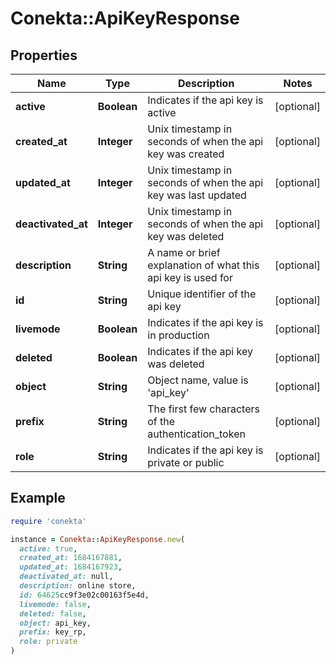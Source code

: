 # Conekta::ApiKeyResponse

## Properties

| Name | Type | Description | Notes |
| ---- | ---- | ----------- | ----- |
| **active** | **Boolean** | Indicates if the api key is active | [optional] |
| **created_at** | **Integer** | Unix timestamp in seconds of when the api key was created | [optional] |
| **updated_at** | **Integer** | Unix timestamp in seconds of when the api key was last updated | [optional] |
| **deactivated_at** | **Integer** | Unix timestamp in seconds of when the api key was deleted | [optional] |
| **description** | **String** | A name or brief explanation of what this api key is used for | [optional] |
| **id** | **String** | Unique identifier of the api key | [optional] |
| **livemode** | **Boolean** | Indicates if the api key is in production | [optional] |
| **deleted** | **Boolean** | Indicates if the api key was deleted | [optional] |
| **object** | **String** | Object name, value is &#39;api_key&#39; | [optional] |
| **prefix** | **String** | The first few characters of the authentication_token | [optional] |
| **role** | **String** | Indicates if the api key is private or public | [optional] |

## Example

```ruby
require 'conekta'

instance = Conekta::ApiKeyResponse.new(
  active: true,
  created_at: 1684167881,
  updated_at: 1684167923,
  deactivated_at: null,
  description: online store,
  id: 64625cc9f3e02c00163f5e4d,
  livemode: false,
  deleted: false,
  object: api_key,
  prefix: key_rp,
  role: private
)
```

